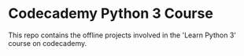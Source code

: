 # Codecademy Python 3 Course

This repo contains the offline projects involved in the 'Learn Python 3' course on
codecademy.

